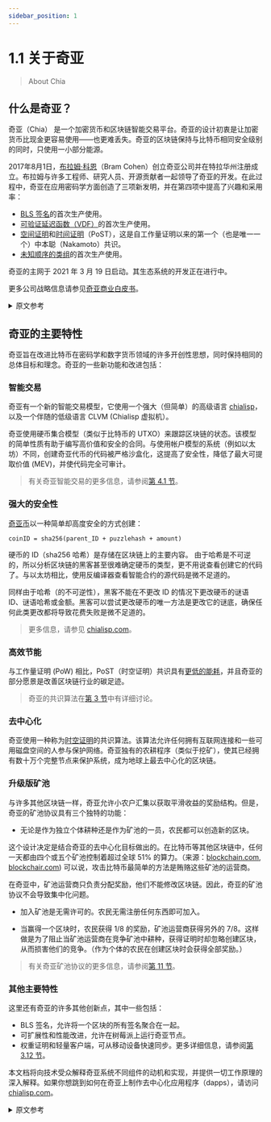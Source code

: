 ```yaml
---
sidebar_position: 1
---
```


# 1.1 关于奇亚

> About Chia

## 什么是奇亚？

奇亚（Chia） 是一个加密货币和区块链智能交易平台。奇亚的设计初衷是让加密货币比现金更容易使用——也更难丢失。奇亚的区块链保持与比特币相同安全级别的同时，只使用一小部分能源。

2017年8月1日，[布拉姆·科恩](https://www.chia.net/profiles/bram-cohen "Bram Cohen's Chia profile")（Bram Cohen）创立奇亚公司并在特拉华州注册成立。布拉姆与许多工程师、研究人员、开源贡献者一起领导了奇亚的开发。在此过程中，奇亚在应用密码学方面创造了三项新发明，并在第四项中提高了兴趣和采用率：
  * [BLS 签名](https://github.com/Chia-Network/bls-signatures "Chia's BLS Signatures on GitHub")的首次生产使用。
  * [可验证延迟函数（VDF）](https://github.com/Chia-Network/chiavdf "Chia's VDF on GitHub")的首次生产使用。
  * [空间证明](https://github.com/Chia-Network/chiapos "Chia's Proof of Space repository on GitHub")和[时间证明](https://github.com/Chia-Network/chiavdf "Chia's VDF on GitHub")（PoST），这是自工作量证明以来的第一个（也是唯一一个）中本聪（Nakamoto）共识。
  * [未知顺序的类组](https://github.com/Chia-Network/vdf-competition/blob/main/classgroups.pdf "Binary quadratic forms white paper, by Lipa Long")的首次生产使用。

奇亚的主网于 2021 年 3 月 19 日启动。其生态系统的开发正在进行中。

更多公司战略信息请参见[奇亚商业白皮书](https://www.chia.net/whitepaper "Chia's business white paper")。

<details>
<summary>原文参考</summary>

- ## What is Chia?

Chia is a cryptocurrency and blockchain smart transaction platform. Chia was designed from the ground up to make cryptocurrency easier to use -- and harder to lose -- than cash. Chia's blockchain maintains the same level of security as Bitcoin's, while using a fraction of the energy.

On August 1, 2017, [Bram Cohen](https://www.chia.net/profiles/bram-cohen "Bram Cohen's Chia profile") founded the Chia company and incorporated it in the state of Delaware. Bram led the development of Chia, along with many engineers, researchers, and open source contributors. Along the way, Chia created three new inventions in applied cryptography, and advanced the interest and adoption in a fourth:
  * The first production use of [BLS Signatures](https://github.com/Chia-Network/bls-signatures "Chia's BLS Signatures on GitHub").
  * The first production use of a [Verifiable Delay Function (VDF)](https://github.com/Chia-Network/chiavdf "Chia's VDF on GitHub").
  * [Proofs of Space](https://github.com/Chia-Network/chiapos "Chia's Proof of Space repository on GitHub") and [Time](https://github.com/Chia-Network/chiavdf "Chia's VDF on GitHub") (PoST), the first (and only) Nakamoto consensus since Proof of Work.
  * The first production use of [class groups of unknown order](https://github.com/Chia-Network/vdf-competition/blob/main/classgroups.pdf "Binary quadratic forms white paper, by Lipa Long").

Chia's mainnet was launched on March 19, 2021. Development of its ecosystem is ongoing.

For more information on the company's strategies, see [Chia's business white paper](https://www.chia.net/whitepaper "Chia's business white paper").

</details>

## 奇亚的主要特性

奇亚旨在改进比特币在密码学和数字货币领域的许多开创性思想，同时保持相同的总体目标和理念。奇亚的一些新功能和改进包括：

### 智能交易

奇亚有一个新的智能交易模型，它使用一个强大（但简单）的高级语言 [chialisp](https://chialisp.com "Chialisp.com")，以及一个伴随的低级语言 CLVM (Chialisp 虚拟机）。

奇亚使用硬币集合模型（类似于比特币的 UTXO）来跟踪区块链的状态。该模型的简单性质有助于编写高价值和安全的合同。与使用帐户模型的系统（例如以太坊）不同，创建奇亚代币的代码被严格沙盒化，这提高了安全性，降低了最大可提取价值 (MEV)，并使代码完全可审计。

> 有关奇亚智能交易的更多信息，请参阅[第 4.1 节](/docs/04coin-set-model/what-is-a-coin "Section 4.1: Coins, Puzzles, and Solutions")。

### 强大的安全性

[奇亚币](https://chialisp.com/docs/coins_spends_and_wallets "Tutorial on Chia's coins")以一种简单却高度安全的方式创建：

`coinID = sha256(parent_ID + puzzlehash + amount)`

硬币的 ID（sha256 哈希）是存储在区块链上的主要内容。 由于哈希是不可逆的，所以分析区块链的黑客甚至很难确定硬币的类型，更不用说查看创建它的代码了。与以太坊相比，使用反编译器查看智能合约的源代码是微不足道的。

同样由于哈希（的不可逆性），黑客不能在不更改 ID 的情况下更改硬币的谜语 ID、谜语哈希或金额。黑客可以尝试更改硬币的唯一方法是更改它的谜底，确保任何此类更改都将导致花费失败是微不足道的。

> 更多信息，请参见 [chialisp.com](https://chialisp.com/ "Chialisp.com")。

### 高效节能

与工作量证明 (PoW) 相比，PoST（时空证明）共识具有[更低的能耗](https://chiapower.org "Chia's energy consumption statistics")，并且奇亚的部分愿景是改善区块链行业的碳足迹。

> 奇亚的共识算法在[第 3 节](/docs/03consensus/consensus_intro "Section 3.1: Chia Consensus")中有详细讨论。

### 去中心化

奇亚使用一种称为[时空证明](https://www.chia.net/assets/ChiaGreenPaper.pdf "Chia's Green Paper")的共识算法。该算法允许任何拥有互联网连接和一些可用磁盘空间的人参与保护网络。奇亚独有的农耕程序（类似于挖矿），使其已经拥有数十万个完整节点来保护系统，成为地球上最去中心化的区块链。

### 升级版矿池

与许多其他区块链一样，奇亚允许小农户汇集以获取平滑收益的奖励结构。但是，奇亚的矿池协议具有三个独特的功能：

* 无论是作为独立个体耕种还是作为矿池的一员，农民都可以创造新的区块。
  
这个设计决定是结合奇亚的去中心化目标做出的。在比特币等其他区块链中，任何一天都由四个或五个矿池控制着超过全球 51% 的算力。（来源：[blockchain.com](https://www.blockchain.com/pools "blockchain.com pie chart of Bitcoin's hashrate distribution"), [blockchair.com](https://blockchair.com/bitcoin/charts/hashrate-distribution "blockchair.com pie chart of Bitcoin's hashrate distribution")) 可以说，攻击比特币最简单的方法是贿赂这些矿池的运营商。

在奇亚中，矿池运营商只负责分配奖励，他们不能修改区块链。因此，奇亚的矿池协议不会导致集中化问题。

* 加入矿池是无需许可的。农民无需注册任何东西即可加入。

* 当赢得一个区块时，农民获得 1/8 的奖励，矿池运营商获得另外的 7/8。这样做是为了阻止当矿池运营商在竞争矿池中耕种，获得证明时却忽略创建区块，从而损害他们的竞争。（作为个体的农民在创建区块时会获得全部奖励。）

> 有关奇亚矿池协议的更多信息，请参阅[第 11 节](/docs/11pooling/pooling "Section 11: Pooling")。

### 其他主要特性

这里还有奇亚的许多其他创新点，其中一些包括：
* BLS 签名，允许将一个区块的所有签名聚合在一起。
* 可扩展性和性能改进，允许在树莓派上运行奇亚节点。
* 权重证明和轻量客户端，可从移动设备快速同步。更多详细信息，请参阅[第 3.12 节](/docs/03consensus/light_clients "Section 3.12: Chia Light Clients")。

本文档将向技术受众解释奇亚系统不同组件的动机和实现，并提供一切工作原理的深入解释。如果你想跳到如何在奇亚上制作去中心化应用程序（dapps），请访问 [chialisp.com](https://chialisp.com)。

<details>
<summary>原文参考</summary>

- ## Chia's key features

Chia aims to improve upon Bitcoin's many pioneering ideas in the fields of cryptography and digital currencies, while maintaining the same overall purpose and philosophy. Some of Chia's new features and improvements include:

- ### Smart transactions

Chia has a new smart transaction model, which uses a powerful (yet simple) higher-level language called [chialisp](https://chialisp.com "Chialisp.com"), and an accompanying lower-level language called CLVM (ChiaLisp Virtual Machine).

Chia uses the coin set model (similar to Bitcoin's UTXO) to track the blockchain's state. The simple nature of this model facilitates the writing of high value and secure contracts. Unlike in systems that use the account model such as Ethereum, the code that creates Chia's coins is strongly sandboxed. This increases security, reduces Maximum Extractable Value (MEV), and makes the code fully auditable.

>For more info on Chia's smart transactions, see [Section 4.1](/docs/04coin-set-model/what-is-a-coin "Section 4.1: Coins, Puzzles, and Solutions").

- ### Strong Security

[Chia's coins](https://chialisp.com/docs/coins_spends_and_wallets "Tutorial on Chia's coins") are created in a simple, yet highly secure manner:

`coinID = sha256(parent_ID + puzzlehash + amount)`

The coin's ID (a sha256 hash) is the main aspect that's stored on the blockchain. Hashes are not reversible, so it's very difficult for a hacker analyzing the blockchain to even determine what a coin's type is, let alone to view the code that created it. Contrast that with Ethereum, where it's trivial to view a smart contract's source code by using a decompiler.

Also due to hashing, a hacker cannot change a coin's parent_ID, puzzlehash, or amount without changing the ID as well. The only aspect of a coin that a hacker can attempt to change is its solution, and it's trivial to ensure that any such changes will result in a failure to spend the coin.

>For more info, see [chialisp.com](https://chialisp.com/ "Chialisp.com").

- ### Energy efficient

The PoST consensus has a much [lower energy consumption](https://chiapower.org "Chia's energy consumption statistics") compared to Proof of Work (PoW), and part of Chia's
vision involves improving the carbon footprint of the blockchain industry.

>Chia's consensus algorithm is discussed in detail in [Section 3](/docs/03consensus/consensus_intro "Section 3.1: Chia Consensus").

- ### Decentralized

Chia uses a consensus algorithm called [Proofs of Space and Time](https://www.chia.net/assets/ChiaGreenPaper.pdf "Chia's Green Paper"). This algorithm allows anyone with an internet connection and some free disk space to participate in securing the network. Because of this process of farming (analogous to mining), Chia has become the most decentralized blockchain on the planet, with hundreds of thousands of full nodes securing the system.

- ### Improved Pooling

Like many other blockchains, Chia allows pooling to smooth out the rewards structure for smaller farmers. However, Chia's pooling protocol has three unique features:

  * Farmers create new blocks, whether they're farming solo or as a member of a pool.
  
  This design decision was made in conjunction with Chia's goal of decentralization. In other blockchains such as Bitcoin, four or five pools control over 51% of the global hashrate on any given day. (Sources: [blockchain.com](https://www.blockchain.com/pools "blockchain.com pie chart of Bitcoin's hashrate distribution"), [blockchair.com](https://blockchair.com/bitcoin/charts/hashrate-distribution "blockchair.com pie chart of Bitcoin's hashrate distribution")) Arguably, the easiest way to attack Bitcoin would be to bribe each of these pools' operators.

  In Chia, the pool operators are only responsible for distributing rewards. They cannot modify the blockchain. Therefore, Chia's pooling protocol doesn't lead to increased centralization.

  * Joining a pool is permissionless. Farmers don't need to sign up for anything in order to join.

  * When a block is won, the farmer gets 1/8 of the rewards, and the pool operator gets the other 7/8. This was done to discourage pool operators from harming their competition by farming on a competing pool and neglecting to create a block when they find a proof. (Solo farmers collect the entire reward when they create a block.)

>For more info on Chia's pooling protocol, see [Section 11](/docs/11pooling/pooling "Section 11: Pooling").

- ### Other key features

There are many other innovations in Chia, some of which include:
* BLS signatures, which allow aggregating all of a block's signatures together.
* Scalability and performance improvements, which allow running a Chia node on a Raspberry Pi.
* Weight proofs and light clients, which enable fast syncing from a mobile device. For more info, see [Section 3.12](/docs/03consensus/light_clients "Section 3.12: Chia Light Clients") .

This documentation will explain the motivation and implementation of the different components of the Chia system to a technical audience, and provide in-depth explanations of how everything works. If you would like to skip to how to make dapps (decentralized
apps) on Chia, please visit [chialisp.com](https://chialisp.com).
  
</details>
